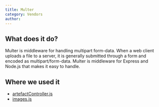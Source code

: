 ```yaml
---
title: Multer
category: Vendors
author:
---
```


## What does it do?

Multer is middleware for handling multipart form-data. When a web client uploads a file to a server, it is generally submitted through a form and encoded as multipart/form-data. Multer is middleware for Express and Node.js that makes it easy to handle.

## Where we used it

* [artefactController.js](https://kanetesta.github.io/IT-Project/content/Javascript/artefactController.html)
* [images.js](https://kanetesta.github.io/IT-Project/content/Javascript/images.html)
